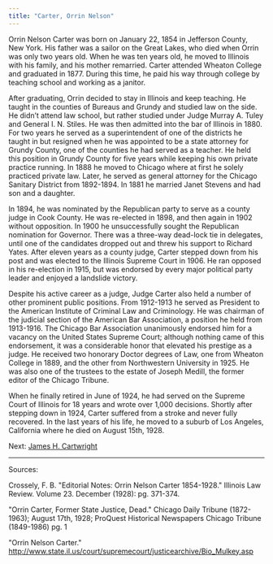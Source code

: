 ```yaml
---
title: "Carter, Orrin Nelson"
---
```


Orrin Nelson Carter was born on January 22, 1854 in Jefferson County, New York. His father was a sailor on the Great Lakes, who died when Orrin was only two years old. When he was ten years old, he moved to Illinois with his family, and his mother remarried. Carter attended Wheaton College and graduated in 1877. During this time, he paid his way through college by teaching school and working as a janitor.

After graduating, Orrin decided to stay in Illinois and keep teaching. He taught in the counties of Bureaus and Grundy and studied law on the side. He didn’t attend law school, but rather studied under Judge Murray A. Tuley and General I. N. Stiles. He was then admitted into the bar of Illinois in 1880. For two years he served as a superintendent of one of the districts he taught in but resigned when he was appointed to be a state attorney for Grundy County, one of the counties he had served as a teacher. He held this position in Grundy County for five years while keeping his own private practice running. In 1888 he moved to Chicago where at first he solely practiced private law. Later, he served as general attorney for the Chicago Sanitary District from 1892-1894. In 1881 he married Janet Stevens and had son and a daughter.

In 1894, he was nominated by the Republican party to serve as a county judge in Cook County. He was re-elected in 1898, and then again in 1902 without opposition. In 1900 he unsuccessfully sought the Republican nomination for Governor. There was a three-way dead-lock tie in delegates, until one of the candidates dropped out and threw his support to Richard Yates. After eleven years as a county judge, Carter stepped down from his post and was elected to the Illinois Supreme Court in 1906. He ran opposed in his re-election in 1915, but was endorsed by every major political party leader and enjoyed a landslide victory.

Despite his active career as a judge, Judge Carter also held a number of other prominent public positions. From 1912-1913 he served as President to the American Institute of Criminal Law and Criminology. He was chairman of the judicial section of the American Bar Association, a position he held from 1913-1916. The Chicago Bar Association unanimously endorsed him for a vacancy on the United States Supreme Court; although nothing came of this endorsement, it was a considerable honor that elevated his prestige as a judge. He received two honorary Doctor degrees of Law, one from Wheaton College in 1889, and the other from Northwestern University in 1925. He was also one of the trustees to the estate of Joseph Medill, the former editor of the Chicago Tribune.

When he finally retired in June of 1924, he had served on the Supreme Court of Illinois for 18 years and wrote over 1,000 decisions. Shortly after stepping down in 1924, Carter suffered from a stroke and never fully recovered. In the last years of his life, he moved to a suburb of Los Angeles, California where he died on August 15th, 1928.

Next:  [James H. Cartwright](/legal/judges/jameshcartwright)

---
Sources:

Crossely, F. B. "Editorial Notes: Orrin Nelson Carter 1854-1928." Illinois Law Review. Volume 23. December (1928): pg. 371-374.

"Orrin Carter, Former State Justice, Dead." Chicago Daily Tribune (1872-1963); August 17th, 1928; ProQuest Historical Newspapers Chicago Tribune (1849-1986) pg. 1

"Orrin Nelson Carter." http://www.state.il.us/court/supremecourt/justicearchive/Bio_Mulkey.asp

